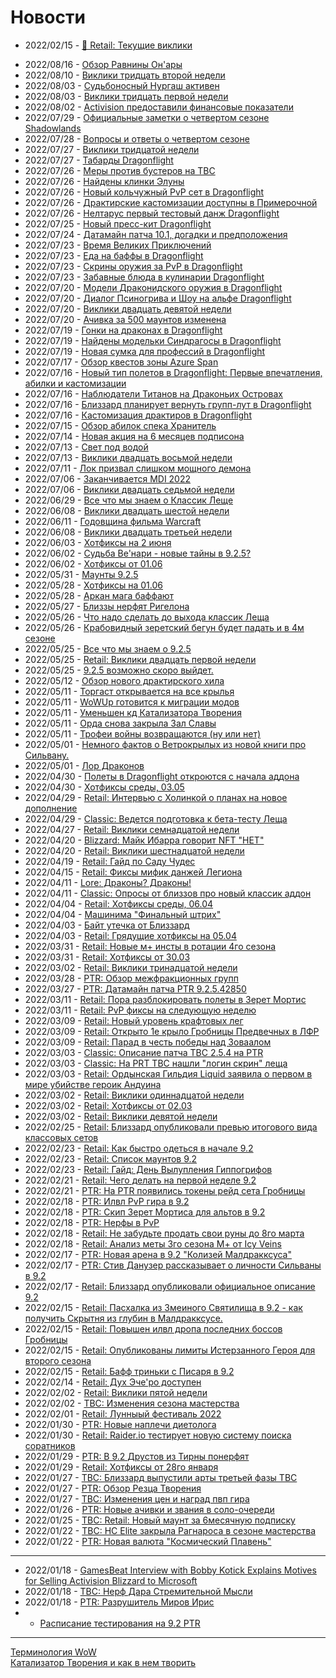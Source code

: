 # Новости

- 2022/02/15	- [📌 Retail: Текущие виклики](Weekly-32.md)
<!-- - 2022/02/18	- [📌 Retail: Все что мы знаем о 9.2](../Guides/Guide-Next-Patch-9.2.html)-->
- 2022/08/16	- [Обзор Равнины Он'ары](WH328273.md)
- 2022/08/10	- [Виклики тридцать второй недели](Weekly-32.md)
- 2022/08/03	- [Судьбоносный Нургаш активен](WH328133.md)
- 2022/08/03	- [Виклики тридцать первой недели](Weekly-31.md)
- 2022/08/02	- [Activision предоставили финансовые показатели](WH328098.md)
- 2022/07/29	- [Официальные заметки о четвертом сезоне Shadowlands](WH328061.md)
- 2022/07/28	- [Вопросы и ответы о четвертом сезоне](WH328043.md)
- 2022/07/27	- [Виклики тридцатой недели](Weekly-30.md)
- 2022/07/27	- [Табарды Dragonflight](WH327973.md)
- 2022/07/26	- [Меры против бустеров на TBC](WH327973.md)
- 2022/07/26	- [Найдены клинки Элуны](WH327780.md)
- 2022/07/26	- [Новый кольчужный PvP сет в Dragonflight](WH327832.md)
- 2022/07/26	- [Драктирские кастомизации доступны в Примерочной](WH327977.md)
- 2022/07/26	- [Нелтарус первый тестовый данж Dragonflight](WH327960.md)
- 2022/07/25	- [Новый пресс-кит Dragonflight](WH327723.md)
- 2022/07/24	- [Датамайн патча 10.1, догадки и предположения](WH327821.md)
- 2022/07/23	- [Время Великих Приключений](WH327735.md)
- 2022/07/23	- [Еда на баффы в Dragonflight](WH327923.md)
- 2022/07/23	- [Скрины оружия за PvP в Dragonflight](WH327751.md)
- 2022/07/23	- [Забавные блюда в кулинарии Dragonflight](WH327937.md)
- 2022/07/20	- [Модели Драконидского оружия в Dragonflight](WH327764.md)
- 2022/07/20	- [Диалог Псиногрива и Шоу на альфе Dragonflight](WH327867.md)
- 2022/07/20	- [Виклики двадцать девятой недели](Weekly-29.md)
- 2022/07/20	- [Ачивка за 500 маунтов изменена](WH327852.md)
- 2022/07/19	- [Гонки на драконах в Dragonflight](WH327817.md)
- 2022/07/19	- [Найдены модельки Синдрагосы в Dragonflight](WH327726.md)
- 2022/07/19	- [Новая сумка для профессий в Dragonflight](WH327692.md)
- 2022/07/17	- [Обзор квестов зоны Azure Span](WH327686.md)
- 2022/07/16	- [Новый тип полетов в Dragonflight: Первые впечатления, абилки и кастомизации](WH327680.md)
- 2022/07/16	- [Наблюдатели Титанов на Драконьих Островах](WH327708.md)
- 2022/07/16	- [Близзард планирует вернуть групп-лут в Dragonflight](WH327693.md)
- 2022/07/16	- [Кастомизация драктиров в Dragonflight](WH327677.md)
- 2022/07/15	- [Обзор абилок спека Хранитель](WH327691.md)
- 2022/07/14	- [Новая акция на 6 месяцев подписона](WH327644.md)
- 2022/07/13	- [Свет под водой](../Guides/Guide-Luminous-Luminaries-01)
- 2022/07/13	- [Виклики двадцать восьмой недели](Weekly-28.md)
- 2022/07/11	- [Лок призвал слишком мощного демона](IV66715.md)
- 2022/07/06	- [Заканчивается MDI 2022](mmoc10682.md)
- 2022/07/06	- [Виклики двадцать седьмой недели](Weekly-27.md)
- 2022/06/29	- [Все что мы знаем о Классик Леще](../Guides/Guide-WotLK.md)
- 2022/06/08	- [Виклики двадцать шестой недели](Weekly-26.md)
- 2022/06/11	- [Годовщина фильма Warcraft](WH327338.md)
- 2022/06/08	- [Виклики двадцать третьей недели](Weekly-23.md)
- 2022/06/03	- [Хотфиксы на 2 июня](WH327258.md)
- 2022/06/02	- [Судьба Ве'нари - новые тайны в 9.2.5?](WH327232.md)
- 2022/06/02	- [Хотфиксы от 01.06](WH327243.md)
- 2022/05/31	- [Маунты 9.2.5](WH327199.md)
- 2022/05/28	- [Хотфиксы на 01.06](WH327190.md)
- 2022/05/28	- [Аркан мага баффают](WH327187.md)
- 2022/05/27	- [Близзы нерфят Ригелона](WH327186.md)
- 2022/05/26	- [Что надо сделать до выхода классик Леща](WH326926.md)
- 2022/05/26	- [Крабовидный зеретский бегун будет падать и в 4м сезоне](WH327168.md)
- 2022/05/25	- [Все что мы знаем о 9.2.5](../Guides/Guide-9.2.5.md)
- 2022/05/25	- [Retail: Виклики двадцать первой недели](Weekly-21.md)
- 2022/05/25	- [9.2.5 возможно скоро выйдет.](IV65949.md)
- 2022/05/12	- [Обзор нового драктирского хила](WH326948.md)
- 2022/05/11	- [Торгаст открывается на все крылья](WH327006.md)
- 2022/05/11	- [WoWUp готовится к миграции модов](WH327021.md)
- 2022/05/11	- [Уменьшен кд Катализатора Творения](WH327024.md)
- 2022/05/11	- [Орда снова закрыла Зал Славы](WH327026.md)
- 2022/05/11	- [Трофеи войны возвращаются (ну или нет)](WH327023.md)
- 2022/05/01	- [Немного фактов о Ветрокрылых из новой книги про Сильвану.](Sylvanas-Book-Facts.md)
- 2022/05/01	- [Лор Драконов](WH326856.md)
- 2022/04/30	- [Полеты в Dragonflight откроются с начала аддона](WH326874.md)
- 2022/04/30	- [Хотфиксы среды, 03.05](WH326908.md)
- 2022/04/29	- [Retail: Интервью c Холинкой о планах на новое дополнение](WH326888.md)
- 2022/04/29	- [Classic: Ведется подготовка к бета-тесту Леща](WH326887.md)
- 2022/04/27	- [Retail: Виклики семнадцатой недели](Weekly-17.md)
- 2022/04/20	- [Blizzard: Майк Ибарра говорит NFT "НЕТ"](WH326716.md)
- 2022/04/20	- [Retail: Виклики шестнадцатой недели](Weekly-16.md)
- 2022/04/19	- [Retail: Гайд по Саду Чудес](../Guides/Guide-Noblegarden.md)
- 2022/04/15	- [Retail: Фиксы мифик данжей Легиона](../Guides/Guide-Timewalking-Legion.md)
- 2022/04/11	- [Lore: Драконы? Драконы!](WH326637.md)
- 2022/04/11	- [Classic: Опросы от близзов про новый классик аддон](WH326656.md)
- 2022/04/04	- [Retail: Хотфиксы среды, 06.04](WH326623.md)
- 2022/04/04	- [Машинима "Финальный штрих"](TI624A7C27.md)
- 2022/04/03	- [Байт утечка от Близзард](WH326583.md)
- 2022/04/03	- [Retail: Грядущие хотфиксы на 05.04](WH326581.md)
- 2022/03/31	- [Retail: Новые м+ инсты в ротации 4го сезона](WH347922.md)
- 2022/03/31	- [Retail: Хотфиксы от 30.03](WH326551.md)
- 2022/03/02	- [Retail: Виклики тринадцатой недели](Weekly-13.md)
- 2022/03/28	- [PTR: Обзор межфракционных групп](WH326509.md)
- 2022/03/27	- [PTR: Датамайн патча PTR 9.2.5.42850](MMC10463.md)
- 2022/03/11	- [Retail: Пора разблокировать полеты в Зерет Мортис](WH326348.md)
- 2022/03/11	- [Retail: PvP фиксы на следующую неделю](WH326322.md)
- 2022/03/09	- [Retail: Новый уровень крафтовых лег](WH326275.md)
- 2022/03/09	- [Retail: Открыто 1е крыло Гробницы Предвечных в ЛФР](WH326276.md)
- 2022/03/09	- [Retail: Парад в честь победы над Зоваалом](WH326274.md)
- 2022/03/03	- [Classic: Описание патча TBC 2.5.4 на PTR](WH326195.md)
- 2022/03/03	- [Classic: На PRT TBC нашли "логин скрин" леща](WH326184.md)
- 2022/03/03	- [Retail: Ордынская Гильдия Liquid заявила о первом в мире убийстве героик Андуина](WH326180.md)
- 2022/03/02	- [Retail: Виклики одиннадцатой недели](Weekly-11.md)
- 2022/03/02	- [Retail: Хотфиксы от 02.03](326177.md)
- 2022/03/02	- [Retail: Виклики девятой недели](Weekly-09.md)
- 2022/02/25	- [Retail: Близзард опубликовали превью итогового вида классовых сетов](WH326090.md)
- 2022/02/23	- [Retail: Как быстро одеться в начале 9.2](IV343582.md)
- 2022/02/23	- [Retail: Список маунтов 9.2](326040.md)
- 2022/02/23	- [Retail: Гайд: День Вылупления Гиппогрифов](../Guides/Guide-Hatching-of-the-Hippogryphs.md)
- 2022/02/21	- [Retail: Чего делать на первой неделе 9.2](326032.md)
- 2022/02/21	- [PTR: На PTR появились токены рейд сета Гробницы](326024.md)
- 2022/02/18	- [PTR: Илвл PvP гира в 9.2](WH325977.md)
- 2022/02/18	- [PTR: Скип Зерет Мортиса для альтов в 9.2](IV64341.md)
- 2022/02/18	- [PTR: Нерфы в PvP](WH326000.md)
- 2022/02/18	- [Retail: Не забудьте продать свои руны до 8го марта](IV64356.md)
- 2022/02/18	- [Retail: Анализ меты 3го сезона М+ от Icy Veins](IV64263.md)
- 2022/02/17	- [PTR: Новая арена в 9.2 "Колизей Малдракксуса"](WH325951.md)  
- 2022/02/17	- [PTR: Стив Данузер рассказывает о личности Сильваны в 9.2](WH325990.md)
- 2022/02/17	- [Retail: Близзард опубликовали официальное описание 9.2](23762274.md)
- 2022/02/15	- [Retail: Пасхалка из Змеиного Святилища в 9.2 - как получить Скрытня из глубин в Малдракксусе.](325971.md)
- 2022/02/15	- [Retail: Повышен илвл дропа последних боссов Гробницы](325943.md)
- 2022/02/15	- [Retail: Опубликованы лимиты Истерзанного Героя для второго сезона](325967.md)
- 2022/02/15	- [Retail: Бафф триньки с Писаря в 9.2](325872.md)
- 2022/02/14	- [Retail: Дух Эче'ро доступен](325950.md)
- 2022/02/02	- [Retail: Виклики пятой недели](Weekly-05.md)
- 2022/02/02	- [TBC: Изменения сезона мастерства](325843.md)
- 2022/02/01	- [Retail: Лунныый фестиваль 2022](325815.md)
- 2022/01/30	- [PTR: Новые наплечи диетолога](325725.md)
- 2022/01/30	- [Retail: Raider.io тестирует новую систему поиска соратников](325797.md)
- 2022/01/29	- [PTR: В 9.2 Друстов из Тирны понерфят](325800.md)
- 2022/01/29	- [Retail: Хотфиксы от 28го января](325802.md)
- 2022/01/27	- [TBC: Близзард выпустили арты третьей фазы TBC](325786.md)
- 2022/01/27	- [PTR: Обзор Резца Творения](../Guides/Guide-Genesis-Lathe.md)
- 2022/01/27	- [TBC: Изменения цен и наград пвп гира](325761.md)
- 2022/01/26	- [PTR: Новые ачивки и звания в соло-очереди](325751.md)
- 2022/01/25	- [TBC: Retail: Новый маунт за 6месячную подписку](325729.md)
- 2022/01/22	- [TBC: HC Elite закрыла Рагнароса в сезоне мастерства](325709.md)
- 2022/01/22	- [PTR: Новая валюта "Космический Плавень"](325707.md)

---
- 2022/01/18	- [GamesBeat Interview with Bobby Kotick Explains Motives for Selling Activision Blizzard to Microsoft](325656.md)
- 2022/01/18	- [TBC: Нерф Дара Стремительной Мысли](325638.md)  
- 2022/01/18	- [PTR: Разрушитель Миров Ирис](325607.md)  
-	- [Расписание тестирования на 9.2 PTR](PTR-9.2-Testing-Schedule.md)

---
[Терминология WoW](../Guides/Guide-Terms.md)  
[Катализатор Творения и как в нем творить](../Guides/Guide-Creation-Catalyst.md)  